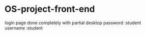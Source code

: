 # OS-project-front-end
login page done completely with partial desktop
password :student
username :student
